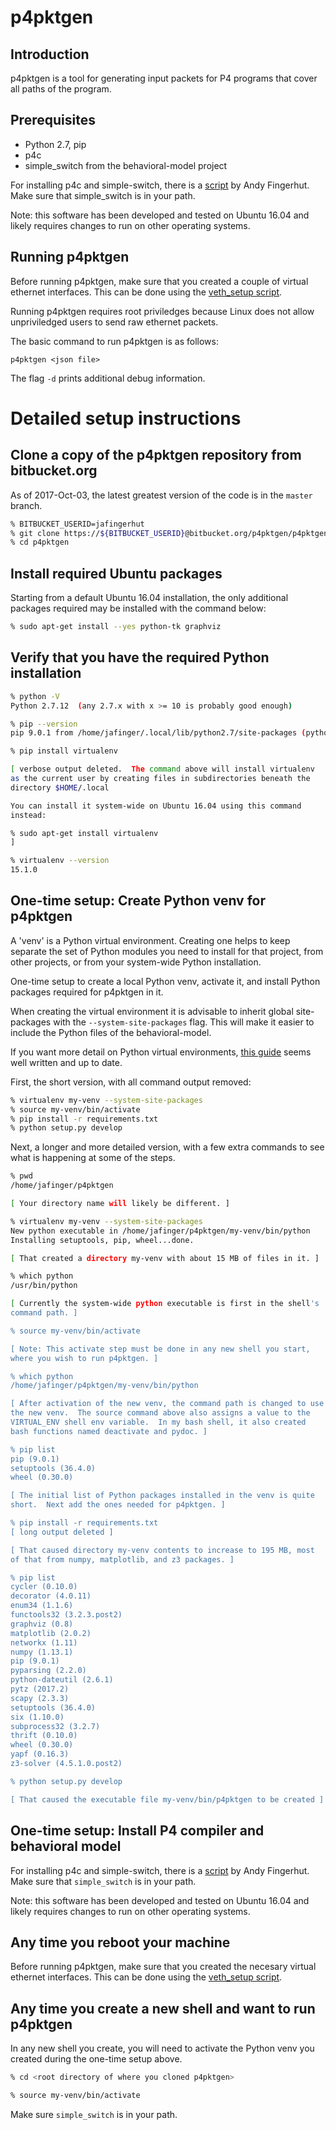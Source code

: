 # p4pktgen

## Introduction

p4pktgen is a tool for generating input packets for P4 programs that
cover all paths of the program.

## Prerequisites

- Python 2.7, pip
- p4c
- simple_switch from the behavioral-model project

For installing p4c and simple-switch, there is a
[script](https://github.com/jafingerhut/p4-guide/blob/master/bin/install-p4dev.sh)
by Andy Fingerhut. Make sure that simple_switch is in your path.

Note: this software has been developed and tested on Ubuntu 16.04
and likely requires changes to run on other operating systems.

## Running p4pktgen

Before running p4pktgen, make sure that you created a couple of virtual
ethernet interfaces. This can be done using the [veth_setup
script](https://github.com/p4lang/behavioral-model/blob/595bb7935d9f478f8e36befa24a48f77665c6639/tools/veth_setup.sh).

Running p4pktgen requires root priviledges because Linux does not
allow unpriviledged users to send raw ethernet packets.

The basic command to run p4pktgen is as follows:

```
p4pktgen <json file>
```

The flag `-d` prints additional debug information.


# Detailed setup instructions


## Clone a copy of the p4pktgen repository from bitbucket.org

As of 2017-Oct-03, the latest greatest version of the code is in the
`master` branch.

```bash
% BITBUCKET_USERID=jafingerhut
% git clone https://${BITBUCKET_USERID}@bitbucket.org/p4pktgen/p4pktgen.git
% cd p4pktgen
```


## Install required Ubuntu packages

Starting from a default Ubuntu 16.04 installation, the only additional
packages required may be installed with the command below:

```bash
% sudo apt-get install --yes python-tk graphviz
```


## Verify that you have the required Python installation

```bash
% python -V
Python 2.7.12  (any 2.7.x with x >= 10 is probably good enough)

% pip --version
pip 9.0.1 from /home/jafinger/.local/lib/python2.7/site-packages (python 2.7)

% pip install virtualenv

[ verbose output deleted.  The command above will install virtualenv
as the current user by creating files in subdirectories beneath the
directory $HOME/.local

You can install it system-wide on Ubuntu 16.04 using this command
instead:

% sudo apt-get install virtualenv
]

% virtualenv --version
15.1.0
```


## One-time setup: Create Python venv for p4pktgen

A 'venv' is a Python virtual environment.  Creating one helps to keep separate
the set of Python modules you need to install for that project, from other
projects, or from your system-wide Python installation.

One-time setup to create a local Python venv, activate it, and install
Python packages required for p4pktgen in it.

When creating the virtual environment it is advisable to inherit global
site-packages with the `--system-site-packages` flag. This will make it easier
to include the Python files of the behavioral-model.

If you want more detail on Python virtual environments,
[this guide](http://docs.python-guide.org/en/latest/dev/virtualenvs/)
seems well written and up to date.

First, the short version, with all command output removed:

```bash
% virtualenv my-venv --system-site-packages
% source my-venv/bin/activate
% pip install -r requirements.txt
% python setup.py develop
```

Next, a longer and more detailed version, with a few extra commands to
see what is happening at some of the steps.

```bash
% pwd
/home/jafinger/p4pktgen

[ Your directory name will likely be different. ]

% virtualenv my-venv --system-site-packages
New python executable in /home/jafinger/p4pktgen/my-venv/bin/python
Installing setuptools, pip, wheel...done.

[ That created a directory my-venv with about 15 MB of files in it. ]

% which python
/usr/bin/python

[ Currently the system-wide python executable is first in the shell's
command path. ]

% source my-venv/bin/activate

[ Note: This activate step must be done in any new shell you start,
where you wish to run p4pktgen. ]

% which python
/home/jafinger/p4pktgen/my-venv/bin/python

[ After activation of the new venv, the command path is changed to use
the new venv.  The source command above also assigns a value to the
VIRTUAL_ENV shell env variable.  In my bash shell, it also created
bash functions named deactivate and pydoc. ]

% pip list
pip (9.0.1)
setuptools (36.4.0)
wheel (0.30.0)

[ The initial list of Python packages installed in the venv is quite
short.  Next add the ones needed for p4pktgen. ]

% pip install -r requirements.txt
[ long output deleted ]

[ That caused directory my-venv contents to increase to 195 MB, most
of that from numpy, matplotlib, and z3 packages. ]

% pip list
cycler (0.10.0)
decorator (4.0.11)
enum34 (1.1.6)
functools32 (3.2.3.post2)
graphviz (0.8)
matplotlib (2.0.2)
networkx (1.11)
numpy (1.13.1)
pip (9.0.1)
pyparsing (2.2.0)
python-dateutil (2.6.1)
pytz (2017.2)
scapy (2.3.3)
setuptools (36.4.0)
six (1.10.0)
subprocess32 (3.2.7)
thrift (0.10.0)
wheel (0.30.0)
yapf (0.16.3)
z3-solver (4.5.1.0.post2)

% python setup.py develop

[ That caused the executable file my-venv/bin/p4pktgen to be created ]
```


## One-time setup: Install P4 compiler and behavioral model

For installing p4c and simple-switch, there is a
[script](https://github.com/jafingerhut/p4-guide/blob/master/bin/install-p4dev.sh)
by Andy Fingerhut. Make sure that `simple_switch` is in your path.

Note: this software has been developed and tested on Ubuntu 16.04 and
likely requires changes to run on other operating systems.


## Any time you reboot your machine

Before running p4pktgen, make sure that you created the necesary
virtual ethernet interfaces.  This can be done using the [veth_setup
script](https://github.com/jafingerhut/p4-guide/blob/master/bin/veth_setup.sh).


## Any time you create a new shell and want to run p4pktgen

In any new shell you create, you will need to activate the Python venv
you created during the one-time setup above.

```bash
% cd <root directory of where you cloned p4pktgen>

% source my-venv/bin/activate
```

Make sure `simple_switch` is in your path.
